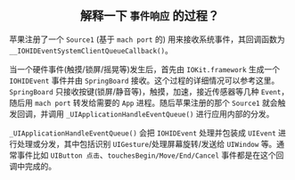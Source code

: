 ## <center> 解释一下 `事件响应` 的过程？

苹果注册了一个 `Source1` (基于 `mach port` 的) 用来接收系统事件，其回调函数为 `__IOHIDEventSystemClientQueueCallback()`。

当一个硬件事件(触摸/锁屏/摇晃等)发生后，首先由 `IOKit.framework` 生成一个 `IOHIDEvent` 事件并由 `SpringBoard` 接收。这个过程的详细情况可以参考这里。`SpringBoard` 只接收按键(锁屏/静音等)，触摸，加速，接近传感器等几种 `Event`，随后用 `mach port` 转发给需要的 `App` 进程。随后苹果注册的那个 `Source1` 就会触发回调，并调用 `_UIApplicationHandleEventQueue()` 进行应用内部的分发。

`_UIApplicationHandleEventQueue()` 会把 `IOHIDEvent` 处理并包装成 `UIEvent` 进行处理或分发，其中包括识别 `UIGesture`/处理屏幕旋转/发送给 `UIWindow` 等。通常事件比如 `UIButton 点击`、`touchesBegin/Move/End/Cancel` 事件都是在这个回调中完成的。

